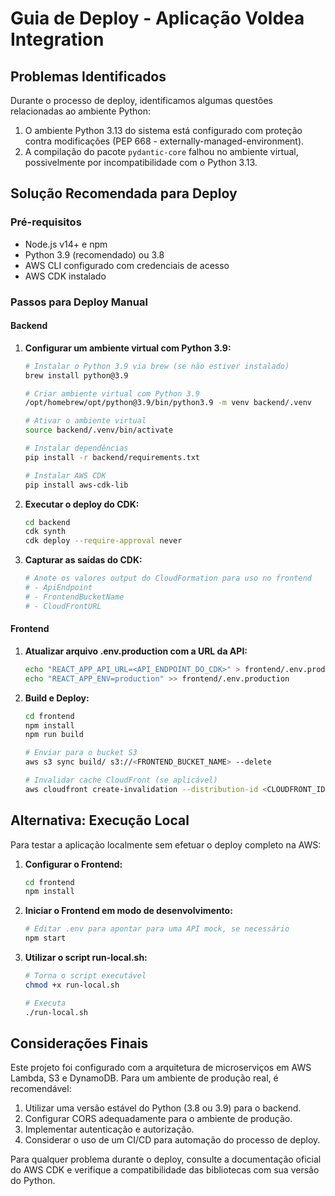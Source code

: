 # Guia de Deploy - Aplicação Voldea Integration

## Problemas Identificados

Durante o processo de deploy, identificamos algumas questões relacionadas ao ambiente Python:

1. O ambiente Python 3.13 do sistema está configurado com proteção contra modificações (PEP 668 - externally-managed-environment).
2. A compilação do pacote `pydantic-core` falhou no ambiente virtual, possivelmente por incompatibilidade com o Python 3.13.

## Solução Recomendada para Deploy

### Pré-requisitos

- Node.js v14+ e npm
- Python 3.9 (recomendado) ou 3.8
- AWS CLI configurado com credenciais de acesso
- AWS CDK instalado

### Passos para Deploy Manual

#### Backend

1. **Configurar um ambiente virtual com Python 3.9:**
   ```bash
   # Instalar o Python 3.9 via brew (se não estiver instalado)
   brew install python@3.9
   
   # Criar ambiente virtual com Python 3.9
   /opt/homebrew/opt/python@3.9/bin/python3.9 -m venv backend/.venv
   
   # Ativar o ambiente virtual
   source backend/.venv/bin/activate
   
   # Instalar dependências
   pip install -r backend/requirements.txt
   
   # Instalar AWS CDK
   pip install aws-cdk-lib
   ```

2. **Executar o deploy do CDK:**
   ```bash
   cd backend
   cdk synth
   cdk deploy --require-approval never
   ```

3. **Capturar as saídas do CDK:**
   ```bash
   # Anote os valores output do CloudFormation para uso no frontend
   # - ApiEndpoint
   # - FrontendBucketName
   # - CloudFrontURL
   ```

#### Frontend

1. **Atualizar arquivo .env.production com a URL da API:**
   ```bash
   echo "REACT_APP_API_URL=<API_ENDPOINT_DO_CDK>" > frontend/.env.production
   echo "REACT_APP_ENV=production" >> frontend/.env.production
   ```

2. **Build e Deploy:**
   ```bash
   cd frontend
   npm install
   npm run build
   
   # Enviar para o bucket S3
   aws s3 sync build/ s3://<FRONTEND_BUCKET_NAME> --delete
   
   # Invalidar cache CloudFront (se aplicável)
   aws cloudfront create-invalidation --distribution-id <CLOUDFRONT_ID> --paths "/*"
   ```

## Alternativa: Execução Local

Para testar a aplicação localmente sem efetuar o deploy completo na AWS:

1. **Configurar o Frontend:**
   ```bash
   cd frontend
   npm install
   ```

2. **Iniciar o Frontend em modo de desenvolvimento:**
   ```bash
   # Editar .env para apontar para uma API mock, se necessário
   npm start
   ```

3. **Utilizar o script run-local.sh:**
   ```bash
   # Torna o script executável
   chmod +x run-local.sh
   
   # Executa
   ./run-local.sh
   ```

## Considerações Finais

Este projeto foi configurado com a arquitetura de microserviços em AWS Lambda, S3 e DynamoDB. Para um ambiente de produção real, é recomendável:

1. Utilizar uma versão estável do Python (3.8 ou 3.9) para o backend.
2. Configurar CORS adequadamente para o ambiente de produção.
3. Implementar autenticação e autorização.
4. Considerar o uso de um CI/CD para automação do processo de deploy.

Para qualquer problema durante o deploy, consulte a documentação oficial do AWS CDK e verifique a compatibilidade das bibliotecas com sua versão do Python.
